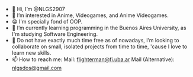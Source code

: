- 👋 Hi, I’m @NLGS2907
- 👀 I’m interested in Anime, Videogames, and Anime Videogames.
- 😁 I'm specially fond of OOP.
- 🌱 I’m currently learning programming in the Buenos Aires University, as I'm studying Software Engineering.
- 💞️ Do not have exactly much time free as of nowadays, I’m looking to collaborate on small, isolated projects from time to time, 'cause I love to learn new skills.
- 📫 How to reach me:
Mail: flighterman@fi.uba.ar
Mail (Alternative): nlgsdos@gmail.com

<!---
NLGS2907/NLGS2907 is a ✨ special ✨ repository because its `README.md` (this file) appears on your GitHub profile.
You can click the Preview link to take a look at your changes.
--->
